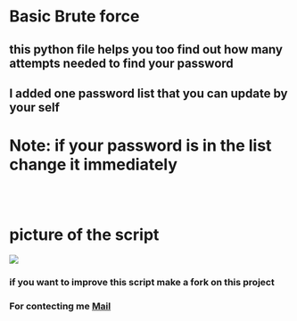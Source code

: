 # Basic Brute force

## this python file helps you too find out how many attempts needed to find your password <br>
## I added one password list that you can update by your self <br>
# Note: if your password is in the list change it immediately <br>
<br>
<br>

# picture of the script 

<img src="https://i.imgur.com/t4ZwPIQ.png">



### if you want to improve this script make a fork on this project 

### For contecting me [Mail](mailto:armines765@gmail.com)
